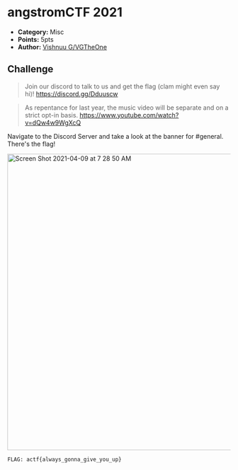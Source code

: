 # angstromCTF 2021

* **Category:**  Misc
* **Points:** 5pts
* **Author:** [Vishnuu G/VGTheOne](https://github.com/vgopi1)

## Challenge

> Join our discord to talk to us and get the flag (clam might even say hi)! https://discord.gg/Dduuscw

> As repentance for last year, the music video will be separate and on a strict opt-in basis. https://www.youtube.com/watch?v=dQw4w9WgXcQ

Navigate to the Discord Server and take a look at the banner for #general. There's the flag!

<img width="670" alt="Screen Shot 2021-04-09 at 7 28 50 AM" src="https://user-images.githubusercontent.com/63965300/114182283-12417580-9908-11eb-90c0-7526aff3de4b.png">

```
FLAG: actf{always_gonna_give_you_up}
```
